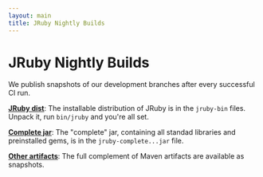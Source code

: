 ```yaml
---
layout: main
title: JRuby Nightly Builds
---
```

# JRuby Nightly Builds

We publish snapshots of our development branches after every successful CI run.

[**JRuby dist**](https://oss.sonatype.org/content/repositories/snapshots/org/jruby/jruby-dist/): The installable distribution of JRuby is in the `jruby-bin` files. Unpack it, run `bin/jruby` and you're all set.

[**Complete jar**](https://oss.sonatype.org/content/repositories/snapshots/org/jruby/jruby-complete/): The "complete" jar, containing all standad libraries and preinstalled gems, is in the `jruby-complete...jar` file.

[**Other artifacts**](https://oss.sonatype.org/content/repositories/snapshots/org/jruby/): The full complement of Maven artifacts are available as snapshots.
